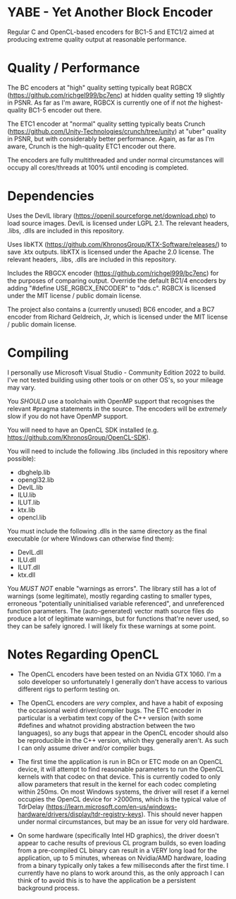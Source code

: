 YABE - Yet Another Block Encoder
================================

Regular C and OpenCL-based encoders for BC1-5 and ETC1/2 aimed at producing extreme quality output at reasonable performance.

Quality / Performance
=====================

The BC encoders at "high" quality setting typically beat RGBCX (https://github.com/richgel999/bc7enc) at hidden quality setting 19 slightly in PSNR. As far as I'm aware, RGBCX is currently one of if not _the_ highest-quality BC1-5 encoder out there.

The ETC1 encoder at "normal" quality setting typically beats Crunch (https://github.com/Unity-Technologies/crunch/tree/unity) at "uber" quality in PSNR, but with considerably better performance. Again, as far as I'm aware, Crunch is the high-quality ETC1 encoder out there.

The encoders are fully multithreaded and under normal circumstances will occupy all cores/threads at 100% until encoding is completed.

Dependencies
============

Uses the DevIL library (https://openil.sourceforge.net/download.php) to load source images. DevIL is licensed under LGPL 2.1. The relevant headers, .libs, .dlls are included in this repository.

Uses libKTX (https://github.com/KhronosGroup/KTX-Software/releases/) to save .ktx outputs. libKTX is licensed under the Apache 2.0 license. The relevant headers, .libs, .dlls are included in this repository.

Includes the RBGCX encoder (https://github.com/richgel999/bc7enc) for the purposes of comparing output. Override the default BC1/4 encoders by adding "#define USE_RGBCX_ENCODER" to "dds.c". RGBCX is licensed under the MIT license / public domain license.

The project also contains a (currently unused) BC6 encoder, and a BC7 encoder from Richard Geldreich, Jr, which is licensed under the MIT license / public domain license.

Compiling
=========

I personally use Microsoft Visual Studio - Community Edition 2022 to build. I've not tested building using other tools or on other OS's, so your mileage may vary.

You _SHOULD_ use a toolchain with OpenMP support that recognises the relevant #pragma statements in the source. The encoders will be _extremely_ slow if you do not have OpenMP support.

You will need to have an OpenCL SDK installed (e.g. https://github.com/KhronosGroup/OpenCL-SDK).

You will need to include the following .libs (included in this repository where possible):

- dbghelp.lib
- opengl32.lib
- DevIL.lib
- ILU.lib
- ILUT.lib
- ktx.lib
- opencl.lib

You must include the following .dlls in the same directory as the final executable (or where Windows can otherwise find them):

- DevIL.dll
- ILU.dll
- ILUT.dll
- ktx.dll

You _MUST NOT_ enable "warnings as errors". The library still has a lot of warnings (some legitimate), mostly regarding casting to smaller types, erroneous "potentially uninitialised variable referenced", and unreferenced function parameters. The (auto-generated) vector math source files do produce a lot of legitimate warnings, but for functions that're never used, so they can be safely ignored. I will likely fix these warnings at some point.

Notes Regarding OpenCL
======================

- The OpenCL encoders have been tested on an Nvidia GTX 1060. I'm a solo developer so unfortunately I generally don't have access to various different rigs to perform testing on.

- The OpenCL encoders are _very_ complex, and have a habit of exposing the occasional weird driver/compiler bugs. The ETC encoder in particular is a verbatim text copy of the C++ version (with some #defines and whatnot providing abstraction between the two languages), so any bugs that appear in the OpenCL encoder should also be reproducible in the C++ version, which they generally aren't. As such I can only assume driver and/or compiler bugs.

- The first time the application is run in BCn or ETC mode on an OpenCL device, it will attempt to find reasonable parameters to run the OpenCL kernels with that codec on that device. This is currently coded to only allow parameters that result in the kernel for each codec completing within 250ms. On most Windows systems, the driver will reset if a kernel occupies the OpenCL device for >2000ms, which is the typical value of TdrDelay (https://learn.microsoft.com/en-us/windows-hardware/drivers/display/tdr-registry-keys). This should never happen under normal circumstances, but may be an issue for very old hardware.

- On some hardware (specifically Intel HD graphics), the driver doesn't appear to cache results of previous CL program builds, so even loading from a pre-compiled CL binary can result in a VERY long load for the application, up to 5 minutes, whereas on Nvidia/AMD hardware, loading from a binary typically only takes a few milliseconds after the first time. I currently have no plans to work around this, as the only approach I can think of to avoid this is to have the application be a persistent background process.


